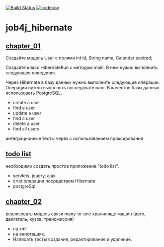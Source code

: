 [![Build Status](https://travis-ci.org/rmnick/job4j_hibernate.svg?branch=master)](https://travis-ci.org/rmnick/job4j_hibernate)
[![codecov](https://codecov.io/gh/rmnick/job4j_hibernate/branch/master/graph/badge.svg)](https://codecov.io/gh/rmnick/job4j_hibernate)

# job4j_hibernate

## [chapter_01](https://github.com/rmnick/job4j_hibernate/tree/master/chapter_01)
Создайте модель User с полями int id, String name, Calendar expired;

Создайте класс HibernateRun с методом main. В нем нужно выполнить следующее поведения.

Через Hibernate в базу данных нужно выполнить следующие операции.
Операции нужно выполнять последовательно.
В качестве базы данных использовать PostgreSQL.

- create a user
- find a user
- update a user
- find a user
- delete a user
- find all users

интеграционные тесты через c использованием проксирования

## [todo list](https://github.com/rmnick/job4j_hibernate/tree/master/todo)
 необходимо создать простое приложение "todo list".
 - servlets, jquery, ajax 
 - crud операции посредством Hibernate
 - postgreSql

## [chapter_02](https://github.com/rmnick/job4j_hibernate/tree/master/chapter_02)
реализовать модель связи many-to-one хранилище машин (авто, двигатель, кузов, трансмиссия)
- на xml
- на аннотациях.
- Написать тесты создания, редактирование и удаление.